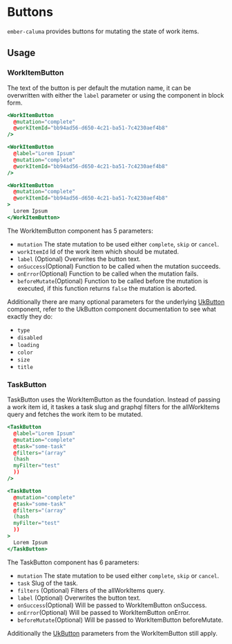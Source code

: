 # Buttons

`ember-caluma` provides buttons for mutating the state of work items.

## Usage

### WorkItemButton

The text of the button is per default the mutation name, it can be overwritten with either the `label` parameter or using the component in block form.

```hbs
<WorkItemButton
  @mutation="complete"
  @workItemId="bb94ad56-d650-4c21-ba51-7c4230aef4b8"
/>

<WorkItemButton
  @label="Lorem Ipsum"
  @mutation="complete"
  @workItemId="bb94ad56-d650-4c21-ba51-7c4230aef4b8"
/>

<WorkItemButton
  @mutation="complete"
  @workItemId="bb94ad56-d650-4c21-ba51-7c4230aef4b8"
>
  Lorem Ipsum
</WorkItemButton>
```

The WorkItemButton component has 5 parameters:

- `mutation` The state mutation to be used either `complete`, `skip` or `cancel`.
- `workItemId` Id of the work item which should be mutated.
- `label` (Optional) Overwrites the button text.
- `onSuccess`(Optional) Function to be called when the mutation succeeds.
- `onError`(Optional) Function to be called when the mutation fails.
- `beforeMutate`(Optional) Function to be called before the mutation is executed, if this function returns `false` the mutation is aborted.

Additionally there are many optional parameters for the underlying [UkButton](https://adfinis-sygroup.github.io/ember-uikit/#/docs/components/button) component, refer to the UkButton component documentation to see what exactly they do:

- `type`
- `disabled`
- `loading`
- `color`
- `size`
- `title`

### TaskButton

TaskButton uses the WorkItemButton as the foundation. Instead of passing a work item id, it taskes a task slug and graphql filters for the allWorkItems query and fetches the work item to be mutated.

```hbs
<TaskButton
  @label="Lorem Ipsum"
  @mutation="complete"
  @task="some-task"
  @filters="(array"
  (hash
  myFilter="test"
  ))
/>

<TaskButton
  @mutation="complete"
  @task="some-task"
  @filters="(array"
  (hash
  myFilter="test"
  ))
>
  Lorem Ipsum
</TaskButton>
```

The TaskButton component has 6 parameters:

- `mutation` The state mutation to be used either `complete`, `skip` or `cancel`.
- `task` Slug of the task.
- `filters` (Optional) Filters of the allWorkItems query.
- `label` (Optional) Overwrites the button text.
- `onSuccess`(Optional) Will be passed to WorkItemButton onSuccess.
- `onError`(Optional) Will be passed to WorkItemButton onError.
- `beforeMutate`(Optional) Will be passed to WorkItemButton beforeMutate.

Additionally the [UkButton](https://adfinis-sygroup.github.io/ember-uikit/#/docs/components/button) parameters from the WorkItemButton still apply.
